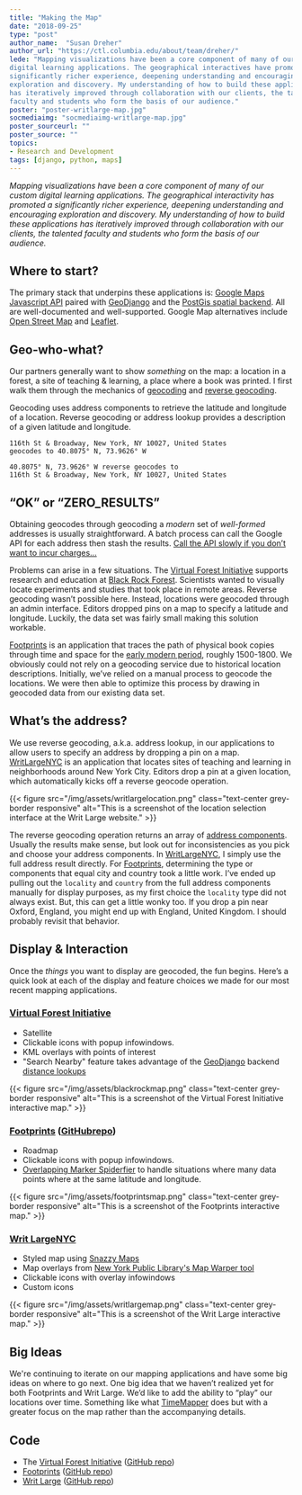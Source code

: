 ```yaml
---
title: "Making the Map"
date: "2018-09-25"
type: "post"
author_name:  "Susan Dreher"
author_url: "https://ctl.columbia.edu/about/team/dreher/"
lede: "Mapping visualizations have been a core component of many of our custom
digital learning applications. The geographical interactives have promoted a
significantly richer experience, deepening understanding and encouraging
exploration and discovery. My understanding of how to build these applications
has iteratively improved through collaboration with our clients, the talented
faculty and students who form the basis of our audience."
poster: "poster-writlarge-map.jpg"
socmediaimg: "socmediaimg-writlarge-map.jpg"
poster_sourceurl: ""
poster_source: ""
topics: 
- Research and Development
tags: [django, python, maps]
---
```


_Mapping visualizations have been a core component of many of our custom
digital learning applications. The geographical interactivity has promoted a
significantly richer experience, deepening understanding and encouraging
exploration and discovery. My understanding of how to build these applications
has iteratively improved through collaboration with our clients, the talented
faculty and students who form the basis of our audience._

## Where to start?
The primary stack that underpins these applications is:
[Google Maps Javascript API](https://developers.google.com/maps/documentation/javascript/tutorial)
paired with
[GeoDjango](https://docs.djangoproject.com/en/2.1/ref/contrib/gis/tutorial/)
and the 
[PostGis spatial backend](https://docs.djangoproject.com/en/2.1/ref/contrib/gis/install/postgis/).
All are well-documented and well-supported. Google Map alternatives include
[Open Street Map](https://www.openstreetmap.org/#map=5/38.007/-95.844) and
[Leaflet](https://leafletjs.com/).

## Geo-who-what?
Our partners generally want to show *something* on the map: a location in a
forest, a site of teaching & learning, a place where a book was printed. I
first walk them through the mechanics of
[geocoding](https://en.wikipedia.org/wiki/Geocoding) and
[reverse geocoding](https://en.wikipedia.org/wiki/Reverse_geocoding).

Geocoding uses address components to retrieve the latitude and longitude of a
location. Reverse geocoding or address lookup provides a description of a given
latitude and longitude.

```
116th St & Broadway, New York, NY 10027, United States
geocodes to 40.8075° N, 73.9626° W

40.8075° N, 73.9626° W reverse geocodes to
116th St & Broadway, New York, NY 10027, United States
```

## “OK” or “ZERO_RESULTS”
Obtaining geocodes through geocoding a _modern_ set of _well-formed_ addresses
is usually straightforward. A batch process can call the Google API for each
address then stash the results.
[Call the API slowly if you don’t want to incur charges…](https://developers.google.com/maps/documentation/geocoding/usage-and-billing)

Problems can arise in a few situations. The
[Virtual Forest Initiative](https://blackrock.ccnmtl.columbia.edu)
supports research and
education at [Black Rock Forest](https://blackrockforest.org). Scientists
wanted to visually locate experiments and studies that took place in remote
areas. Reverse geocoding wasn’t possible here. Instead, locations were geocoded
through an admin interface. Editors dropped pins on a map to specify a latitude
and longitude. Luckily, the data set was fairly small making this solution
workable.

[Footprints](https://footprints.ccnmtl.columbia.edu) is an application that
traces the path of physical book copies through time and space for the
[early modern period](https://en.wikipedia.org/wiki/Early_modern_period), roughly
1500-1800. We obviously could not rely on a geocoding service due to historical
location descriptions. Initially, we’ve relied on a manual process to geocode
the locations. We were then able to optimize this process by drawing in
geocoded data from our existing data set.

## What’s the address?
We use reverse geocoding, a.k.a. address lookup, in our applications to allow
users to specify an address by dropping a pin on a map.
[WritLargeNYC](https://writlarge.ccnmtl.columbia.edu) is an application that locates
sites of teaching and learning in neighborhoods around New York City. Editors
drop a pin at a given location, which automatically kicks off a reverse geocode
operation.

{{< figure src="/img/assets/writlargelocation.png"
class="text-center grey-border responsive"
alt="This is a screenshot of the location selection interface at the Writ Large website." >}}

The reverse geocoding operation returns an array of
[address components](https://developers.google.com/maps/documentation/javascript/geocoding#GeocodingAddressTypes).
Usually the results make sense, but look out
for inconsistencies as you pick and choose your address components. In
[WritLargeNYC](https://writlarge.ccnmtl.columbia.edu), I simply use the full address
result directly. For [Footprints](https://footprints.ccnmtl.columbia.edu),
determining the type or components that equal city and country took a little
work. I’ve ended up pulling out the `locality` and `country` from the full
address components manually for display purposes, as my first choice the
`locality` type did not always exist. But, this can get a little wonky too. If
you drop a pin near Oxford, England, you might end up with England, United
Kingdom. I should probably revisit that behavior.

## Display & Interaction
Once the *things* you want to display are geocoded, the fun begins. Here’s a
quick look at each of the display and feature choices we made for our most
recent mapping applications.

### [Virtual Forest Initiative](https://blackrock.ccnmtl.columbia.edu)
* Satellite
* Clickable icons with popup infowindows.
* KML overlays with points of interest
* "Search Nearby" feature takes advantage of the
[GeoDjango](https://docs.djangoproject.com/en/2.1/ref/contrib/gis/tutorial/)
backend
[distance lookups](https://docs.djangoproject.com/en/2.1/ref/contrib/gis/db-api/#distance-lookups)


{{< figure
src="/img/assets/blackrockmap.png"
class="text-center grey-border responsive"
alt="This is a screenshot of the Virtual Forest Initiative interactive map." >}}

### [Footprints](https://footprints.ccnmtl.columbia.edu) ([GitHubrepo](https://github.com/ccnmtl/footprints/))
* Roadmap
* Clickable icons with popup infowindows.
* [Overlapping Marker Spiderfier](https://github.com/jawj/OverlappingMarkerSpiderfier) to handle
situations where many data points where at the same latitude and longitude. 

{{< figure src="/img/assets/footprintsmap.png"
class="text-center grey-border responsive"
alt="This is a screenshot of the Footprints interactive map." >}}

### [Writ LargeNYC](https://writlarge.ccnmtl.columbia.edu) 
* Styled map using [Snazzy Maps](https://snazzymaps.com/style/151/ultra-light-with-labels)
* Map overlays from [New York Public Library's Map Warper tool](http://maps.nypl.org/warper/)
* Clickable icons with overlay infowindows
* Custom icons

{{< figure
src="/img/assets/writlargemap.png"
class="text-center grey-border responsive"
alt="This is a screenshot of the Writ Large interactive map." >}}

## Big Ideas
We're continuing to iterate on our mapping applications and have some big ideas
on where to go next. One big idea that we haven’t realized yet for both
Footprints and Writ Large. We’d like to add the ability to “play” our locations
over time. Something like what [TimeMapper](http://timemapper.okfnlabs.org/)
does but with a greater focus on the map rather than the accompanying details.

## Code
* The [Virtual Forest Initiative](https://blackrock.ccnmtl.columbia.edu) ([GitHub repo](https://github.com/ccnmtl/blackrock/))
* [Footprints](https://footprints.ccnmtl.columbia.edu) ([GitHub repo](https://github.com/ccnmtl/footprints/))
* [Writ Large](https://writlarge.ccnmtl.columbia.edu) ([GitHub repo](https://github.com/ccnmtl/writlarge/))

